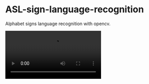 # ASL-sign-language-recognition

Alphabet signs language recognition with opencv.

![Video](https://github.com/antoniofurioso/ASL-sign-language-recognition/blob/main/ASL.mp4)
